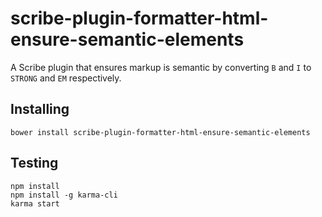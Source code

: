 # scribe-plugin-formatter-html-ensure-semantic-elements

A Scribe plugin that ensures markup is semantic by converting ```B``` and ```I``` to ```STRONG``` and ```EM``` respectively.

## Installing

```
bower install scribe-plugin-formatter-html-ensure-semantic-elements
```

## Testing

```
npm install
npm install -g karma-cli
karma start
```
